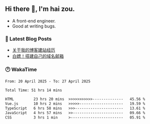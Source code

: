 ## Hi there 👋, I'm hai zou.

- A front-end engineer.
- Good at writing bugs.

### 📖 Latest Blog Posts
<!-- BLOG-POST-LIST:START -->
- [关于我的博客建站经历](https://www.izou.top/2025/01/blog-site-build/)
- [白嫖！搭建自己的域名邮箱](https://www.izou.top/2025/01/domain-mail/)
<!-- BLOG-POST-LIST:END -->

### 🕐 WakaTime
<!--START_SECTION:waka-->

```txt
From: 20 April 2025 - To: 27 April 2025

Total Time: 51 hrs 14 mins

HTML         23 hrs 20 mins  >>>>>>>>>>>--------------   45.56 %
Vue.js       10 hrs 2 mins   >>>>>--------------------   19.59 %
TypeScript   6 hrs 58 mins   >>>----------------------   13.61 %
JavaScript   4 hrs 57 mins   >>-----------------------   09.66 %
CSS          3 hrs 1 min     >------------------------   05.91 %
```

<!--END_SECTION:waka-->

